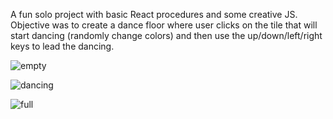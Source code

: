 A fun solo project with basic React procedures and some creative JS.
Objective was to create a dance floor where user clicks on the tile that will start dancing (randomly change colors) and then use the up/down/left/right keys to lead the dancing.

![empty](https://user-images.githubusercontent.com/98163212/205031791-15529876-1e16-4ff2-9689-a32cacc95d3d.jpg)

![dancing](https://user-images.githubusercontent.com/98163212/205031828-aebfd087-664f-49bc-896d-e94a06325739.jpg)

![full](https://user-images.githubusercontent.com/98163212/205031833-b75c0d97-bdc3-41c5-ab0c-bcc9672b6401.jpg)
